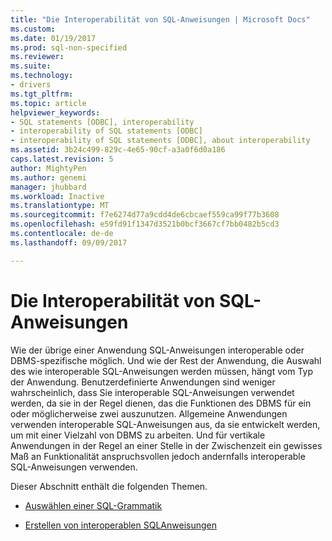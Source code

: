 ```yaml
---
title: "Die Interoperabilität von SQL-Anweisungen | Microsoft Docs"
ms.custom: 
ms.date: 01/19/2017
ms.prod: sql-non-specified
ms.reviewer: 
ms.suite: 
ms.technology:
- drivers
ms.tgt_pltfrm: 
ms.topic: article
helpviewer_keywords:
- SQL statements [ODBC], interoperability
- interoperability of SQL statements [ODBC]
- interoperability of SQL statements [ODBC], about interoperability
ms.assetid: 3b24c499-829c-4e65-90cf-a3a0f6d0a186
caps.latest.revision: 5
author: MightyPen
ms.author: genemi
manager: jhubbard
ms.workload: Inactive
ms.translationtype: MT
ms.sourcegitcommit: f7e6274d77a9cdd4de6cbcaef559ca99f77b3608
ms.openlocfilehash: e59fd91f1347d3521b0bcf3667cf7bb0482b5cd3
ms.contentlocale: de-de
ms.lasthandoff: 09/09/2017

---
```

# <a name="interoperability-of-sql-statements"></a>Die Interoperabilität von SQL-Anweisungen
Wie der übrige einer Anwendung SQL-Anweisungen interoperable oder DBMS-spezifische möglich. Und wie der Rest der Anwendung, die Auswahl des wie interoperable SQL-Anweisungen werden müssen, hängt vom Typ der Anwendung. Benutzerdefinierte Anwendungen sind weniger wahrscheinlich, dass Sie interoperable SQL-Anweisungen verwendet werden, da sie in der Regel dienen, das die Funktionen des DBMS für ein oder möglicherweise zwei auszunutzen. Allgemeine Anwendungen verwenden interoperable SQL-Anweisungen aus, da sie entwickelt werden, um mit einer Vielzahl von DBMS zu arbeiten. Und für vertikale Anwendungen in der Regel an einer Stelle in der Zwischenzeit ein gewisses Maß an Funktionalität anspruchsvollen jedoch andernfalls interoperable SQL-Anweisungen verwenden.  
  
 Dieser Abschnitt enthält die folgenden Themen.  
  
-   [Auswählen einer SQL-Grammatik](../../../odbc/reference/develop-app/choosing-an-sql-grammar.md)  
  
-   [Erstellen von interoperablen SQL­Anweisungen](../../../odbc/reference/develop-app/constructing-interoperable-sql-statements.md)

